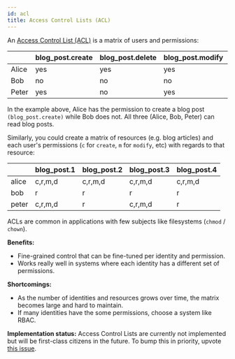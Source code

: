 ```yaml
---
id: acl
title: Access Control Lists (ACL)
---
```


An
[Access Control List (ACL)](https://en.wikipedia.org/wiki/Access_control_list)
is a matrix of users and permissions:

|       | blog_post.create | blog_post.delete | blog_post.modify | blog_post.read |
| ----- | ---------------- | ---------------- | ---------------- | -------------- |
| Alice | yes              | yes              | yes              | yes            |
| Bob   | no               | no               | no               | yes            |
| Peter | yes              | no               | yes              | yes            |

In the example above, Alice has the permission to create a blog post
`(blog_post.create)` while Bob does not. All three (Alice, Bob, Peter) can read
blog posts.

Similarly, you could create a matrix of resources (e.g. blog articles) and each
user's permissions (`c` for `create`, `m` for `modify`, etc) with regards to
that resource:

|       | blog_post.1 | blog_post.2 | blog_post.3 | blog_post.4 |
| ----- | ----------- | ----------- | ----------- | ----------- |
| alice | c,r,m,d     | c,r,m,d     | c,r,m,d     | c,r,m,d     |
| bob   | r           | r           | r           | r           |
| peter | c,r,m,d     | r           | c,r,m,d     | r           |

ACLs are common in applications with few subjects like filesystems (`chmod` /
`chown`).

**Benefits:**

- Fine-grained control that can be fine-tuned per identity and permission.
- Works really well in systems where each identity has a different set of
  permissions.

**Shortcomings:**

- As the number of identities and resources grows over time, the matrix becomes
  large and hard to maintain.
- If many identities have the some permissions, choose a system like RBAC.

**Implementation status:** Access Control Lists are currently not implemented
but will be first-class citizens in the future. To bump this in priority, upvote
[this issue](https://github.com/ory/keto/issues/61).

